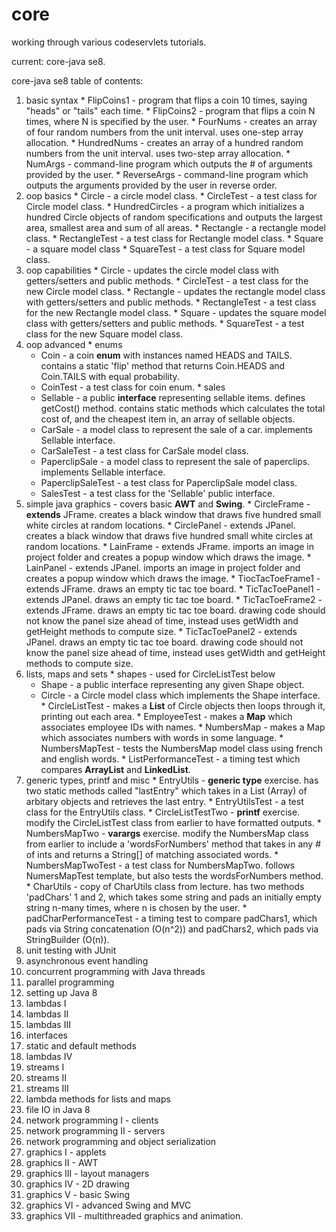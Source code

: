 # core

working through various codeservlets tutorials.

current: core-java se8.

core-java se8 table of contents:

  1. basic syntax
    * FlipCoins1 - program that flips a coin 10 times, saying "heads" or "tails" each time.
    * FlipCoins2 - program that flips a coin N times, where N is specified by the user.
    * FourNums - creates an array of four random numbers from the unit interval. uses one-step array allocation.
    * HundredNums - creates an array of a hundred random numbers from the unit interval. uses two-step array allocation.
    * NumArgs - command-line program which outputs the # of arguments provided by the user.
    * ReverseArgs - command-line program which outputs the arguments provided by the user in reverse order.
  2. oop basics
    * Circle - a circle model class.
    * CircleTest - a test class for Circle model class.
    * HundredCircles - a program which initializes a hundred Circle objects of random specifications and outputs the largest area, smallest area and sum of all areas.
    * Rectangle - a rectangle model class.
    * RectangleTest - a test class for Rectangle model class.
    * Square - a square model class
    * SquareTest - a test class for Square model class.
  3. oop capabilities
    * Circle - updates the circle model class with getters/setters and public methods.
    * CircleTest - a test class for the new Circle model class.
    * Rectangle - updates the rectangle model class with getters/setters and public methods.
    * RectangleTest - a test class for the new Rectangle model class.
    * Square - updates the square model class with getters/setters and public methods.
    * SquareTest - a test class for the new Square model class.
  4. oop advanced
    * enums
      * Coin - a coin <b>enum</b> with instances named HEADS and TAILS. contains a static 'flip' method that returns Coin.HEADS and Coin.TAILS with equal probability.
      * CoinTest - a test class for coin enum.
    * sales
      * Sellable - a public <b>interface</b> representing sellable items. defines getCost() method. contains static methods which calculates the total cost of, and the cheapest item in, an array of sellable objects.
      * CarSale - a model class to represent the sale of a car. implements Sellable interface.
      * CarSaleTest - a test class for CarSale model class.
      * PaperclipSale - a model class to represent the sale of paperclips. implements Sellable interface.
      * PaperclipSaleTest - a test class for PaperclipSale model class.
      * SalesTest - a test class for the 'Sellable' public interface.
  5. simple java graphics - covers basic <b>AWT</b> and <b>Swing</b>.
    * CircleFrame - <b>extends</b> JFrame. creates a black window that draws five hundred small white circles at random locations.
    * CirclePanel - extends JPanel. creates a black window that draws five hundred small white circles at random locations.
    * LainFrame - extends JFrame. imports an image in project folder and creates a popup window which draws the image.
    * LainPanel - extends JPanel. imports an image in project folder and creates a popup window which draws the image.
    * TiocTacToeFrame1 - extends JFrame. draws an empty tic tac toe board.
    * TicTacToePanel1 - extends JPanel. draws an empty tic tac toe board.
    * TicTacToeFrame2 - extends JFrame. draws an empty tic tac toe board. drawing code should not know the panel size ahead of time, instead uses getWidth and getHeight methods to compute size.
    * TicTacToePanel2 - extends JPanel. draws an empty tic tac toe board. drawing code should not know the panel size ahead of time, instead uses getWidth and getHeight methods to compute size.
  6. lists, maps and sets
    * shapes - used for CircleListTest below
      * Shape - a public interface representing any given Shape object.
      * Circle - a Circle model class which implements the Shape interface.
    * CircleListTest - makes a <b>List</b> of Circle objects then loops through it, printing out each area.
    * EmployeeTest - makes a <b>Map</b> which associates employee IDs with names.
    * NumbersMap - makes a Map which associates numbers with words in some language.
    * NumbersMapTest - tests the NumbersMap model class using french and english words.
    * ListPerformanceTest - a timing test which compares <b>ArrayList</b> and <b>LinkedList</b>.
  7. generic types, printf and misc
	* EntryUtils - <b>generic type</b> exercise. has two static methods called "lastEntry" which takes in a List (Array) of arbitary objects and retrieves the last entry.
	* EntryUtilsTest - a test class for the EntryUtils class.
	* CircleListTestTwo - <b>printf</b> exercise. modify the CircleListTest class from earlier to have formatted outputs.
	* NumbersMapTwo - <b>varargs</b> exercise. modify the NumbersMap class from earlier to include a 'wordsForNumbers' method that takes in any # of ints and returns a String[] of matching associated words.
	* NumbersMapTwoTest - a test class for NumbersMapTwo. follows NumersMapTest template, but also tests the wordsForNumbers method.
	* CharUtils - copy of CharUtils class from lecture. has two methods 'padChars' 1 and 2, which takes some string and pads an initially empty string n-many times, where n is chosen by the user.
	* padCharPerformanceTest - a timing test to compare padChars1, which pads via String concatenation (O(n^2)) and padChars2, which pads via StringBuilder (O(n)).
  8. unit testing with JUnit
  9. asynchronous event handling
  10. concurrent programming with Java threads
  11. parallel programming
  12. setting up Java 8
  13. lambdas I
  14. lambdas II
  15. lambdas III
  16. interfaces
  17. static and default methods
  18. lambdas IV
  19. streams I
  20. streams II
  21. streams III
  22. lambda methods for lists and maps
  23. file IO in Java 8
  24. network programming I - clients
  25. network programming II - servers
  26. network programming and object serialization
  27. graphics I - applets
  28. graphics II - AWT
  29. graphics III - layout managers
  30. graphics IV - 2D drawing
  31. graphics V - basic Swing
  32. graphics VI - advanced Swing and MVC
  33. graphics VII - multithreaded graphics and animation.
